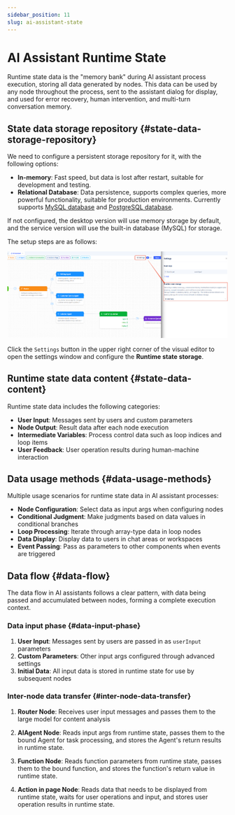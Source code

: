 ```yaml
---
sidebar_position: 11
slug: ai-assistant-state
---
```


# AI Assistant Runtime State

Runtime state data is the "memory bank" during AI assistant process execution, storing all data generated by nodes. This data can be used by any node throughout the process, sent to the assistant dialog for display, and used for error recovery, human intervention, and multi-turn conversation memory.

## State data storage repository {#state-data-storage-repository}
We need to configure a persistent storage repository for it, with the following options:
- **In-memory**: Fast speed, but data is lost after restart, suitable for development and testing.
- **Relational Database**: Data persistence, supports complex queries, more powerful functionality, suitable for production environments. Currently supports [MySQL database](../data-modeling/manage-database-connections) and [PostgreSQL database](../data-modeling/manage-database-connections).

If not configured, the desktop version will use memory storage by default, and the service version will use the built-in database (MySQL) for storage.

The setup steps are as follows:

![AI助理-高级设置](./img/assistant/assistant-state.png)

Click the `Settings` button in the upper right corner of the visual editor to open the settings window and configure the **Runtime state storage**.

## Runtime state data content {#state-data-content}
Runtime state data includes the following categories:
- **User Input**: Messages sent by users and custom parameters
- **Node Output**: Result data after each node execution
- **Intermediate Variables**: Process control data such as loop indices and loop items
- **User Feedback**: User operation results during human-machine interaction

## Data usage methods {#data-usage-methods}
Multiple usage scenarios for runtime state data in AI assistant processes:

- **Node Configuration**: Select data as input args when configuring nodes
- **Conditional Judgment**: Make judgments based on data values in conditional branches
- **Loop Processing**: Iterate through array-type data in loop nodes
- **Data Display**: Display data to users in chat areas or workspaces
- **Event Passing**: Pass as parameters to other components when events are triggered

## Data flow {#data-flow}
The data flow in AI assistants follows a clear pattern, with data being passed and accumulated between nodes, forming a complete execution context.

### Data input phase {#data-input-phase}
1. **User Input**: Messages sent by users are passed in as `userInput` parameters
2. **Custom Parameters**: Other input args configured through advanced settings
3. **Initial Data**: All input data is stored in runtime state for use by subsequent nodes

### Inter-node data transfer {#inter-node-data-transfer}
1. **Router Node**: Receives user input messages and passes them to the large model for content analysis

2. **AIAgent Node**: Reads input args from runtime state, passes them to the bound Agent for task processing, and stores the Agent's return results in runtime state.

3. **Function Node**: Reads function parameters from runtime state, passes them to the bound function, and stores the function's return value in runtime state.

4. **Action in page Node**: Reads data that needs to be displayed from runtime state, waits for user operations and input, and stores user operation results in runtime state.


